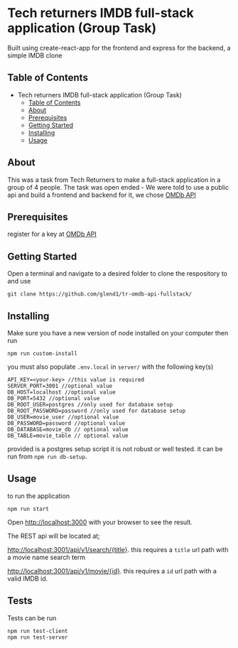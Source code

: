 # Tech returners IMDB full-stack application (Group Task)
Built using create-react-app for the frontend and express for the backend, a simple IMDB clone

## Table of Contents

- Tech returners IMDB full-stack application (Group Task)
  - [Table of Contents](#table-of-contents)
  - [About](#about)
  - [Prerequisites](#prerequisites)
  - [Getting Started](#getting-started)
  - [Installing](#installing)
  - [Usage](#usage)

## About
This was a task from Tech Returners to make a full-stack application in a group of 4 people. The task was open ended - We were told to use a public api and build a frontend and backend for it, we chose [OMDb API](https://www.omdbapi.com/)

## Prerequisites
register for a key at [OMDb API](https://www.omdbapi.com/)

## Getting Started
Open a terminal and navigate to a desired folder to clone the respository to and use 
```
git clone https://github.com/glend1/tr-omdb-api-fullstack/
```

## Installing
Make sure you have a new version of node installed on your computer then run

```
npm run custom-install
```

you must also populate `.env.local` in `server/` with the following key(s)
```
API_KEY=<your-key> //this value is required
SERVER_PORT=3001 //optional value
DB_HOST=localhost //optional value
DB_PORT=5432 //optional value
DB_ROOT_USER=postgres //only used for database setup
DB_ROOT_PASSWORD=password //only used for database setup
DB_USER=movie_user //optional value
DB_PASSWORD=password //optional value
DB_DATABASE=movie_db // optional value
DB_TABLE=movie_table // optional value
```

provided is a postgres setup script it is not robust or well tested. it can be run from `npm run db-setup`.

## Usage
to run the application

```
npm run start
```

Open [http://localhost:3000](http://localhost:3000) with your browser to see the result.

The REST api will be located at;

[http://localhost:3001/api/v1/search/{title}](http://localhost:3001/api/v1/search/). this requires a `title` url path with a movie name search term

[http://localhost:3001/api/v1/movie/{id}](http://localhost:3001/api/v1/movie/). this requires a `id` url path with a valid IMDB id.

## Tests
Tests can be run
```
npm run test-client
npm run test-server
```
